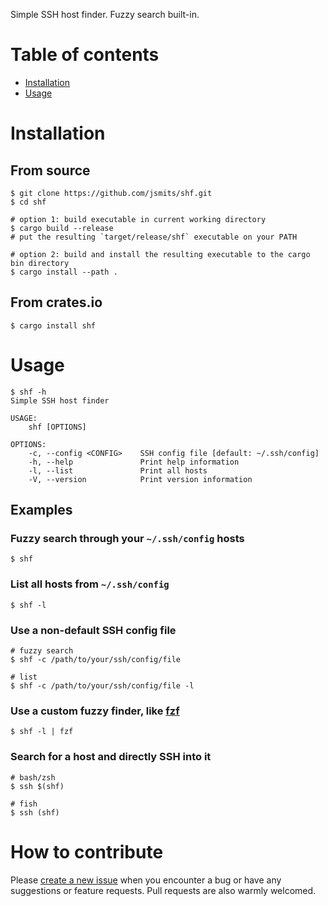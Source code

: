 Simple SSH host finder.
Fuzzy search built-in.

# Table of contents

- [Installation](#installation)
- [Usage](#usage)

# Installation

## From source

```shell
$ git clone https://github.com/jsmits/shf.git
$ cd shf

# option 1: build executable in current working directory
$ cargo build --release
# put the resulting `target/release/shf` executable on your PATH

# option 2: build and install the resulting executable to the cargo bin directory
$ cargo install --path .
```

## From crates.io

```shell
$ cargo install shf
```

# Usage

```shell
$ shf -h
Simple SSH host finder

USAGE:
    shf [OPTIONS]

OPTIONS:
    -c, --config <CONFIG>    SSH config file [default: ~/.ssh/config]
    -h, --help               Print help information
    -l, --list               Print all hosts
    -V, --version            Print version information
```

## Examples

### Fuzzy search through your `~/.ssh/config` hosts

```shell
$ shf
```

### List all hosts from `~/.ssh/config`

```shell
$ shf -l
```

### Use a non-default SSH config file

```shell
# fuzzy search
$ shf -c /path/to/your/ssh/config/file

# list
$ shf -c /path/to/your/ssh/config/file -l
```

### Use a custom fuzzy finder, like [fzf](https://github.com/junegunn/fzf)

```shell
$ shf -l | fzf
```

### Search for a host and directly SSH into it

```shell
# bash/zsh
$ ssh $(shf)

# fish
$ ssh (shf)
```

# How to contribute

Please [create a new issue](https://github.com/jsmits/shf/issues/new) when you encounter a bug 
or have any suggestions or feature requests. Pull requests are also warmly welcomed.

